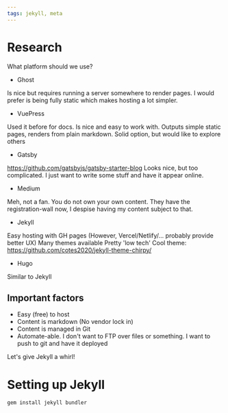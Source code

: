 ```yaml
---
tags: jekyll, meta
---
```


# Research

What platform should we use?

- Ghost

Is nice but requires running a server somewhere to render pages. I would prefer is being fully static which makes hosting a lot simpler.

- VuePress

Used it before for docs. Is nice and easy to work with. Outputs simple static pages, renders from plain markdown. Solid option, but would like to explore others

- Gatsby

https://github.com/gatsbyjs/gatsby-starter-blog
Looks nice, but too complicated. I just want to write some stuff and have it appear online.

- Medium

Meh, not a fan. You do not own your own content. They have the registration-wall now, I despise having my content subject to that.

- Jekyll

Easy hosting with GH pages (However, Vercel/Netlify/... probably provide better UX)
Many themes available
Pretty 'low tech'
Cool theme: https://github.com/cotes2020/jekyll-theme-chirpy/

- Hugo

Similar to Jekyll

## Important factors

- Easy (free) to host
- Content is markdown (No vendor lock in)
- Content is managed in Git
- Automate-able. I don't want to FTP over files or something. I want to push to git and have it deployed

Let's give Jekyll a whirl!

# Setting up Jekyll

```
gem install jekyll bundler
```
